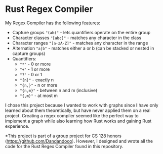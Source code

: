# Rust Regex Compiler
My Regex Compiler has the following features:
* Capture groups ```"(ab)"``` - lets quantifiers operate on the entire group
* Character classes ```"[abc]"``` - matches any character in the class
* Character ranges ```"[a-zA-Z]"``` - matches any character in the range
* Alternation ```"a|b"``` - matches either a or b (can be stacked or nested in capture groups)
* Quantifiers:
  * ```"*"``` - 0 or more
  * ```"+"``` - 1 or more
  * ```"?"``` - 0 or 1
  * ```"{n}"``` - exactly n
  * ```"{n,}"``` - n or more
  * ```"{n,m}"``` - between n and m (inclusive)
  * ```"{,m}"``` - at most m

I chose this project because I wanted to work with graphs since I have only learned about them theoretically, but have never applied them on a real project. Creating a regex compiler seemed like the perfect way to implement a graph while also learning how Rust works and gaining Rust experience.  

*This project is part of a group project for CS 128 honors (https://github.com/Dandandooo). However, I designed and wrote all the code for the Rust Regex Compiler found in this repository. 
